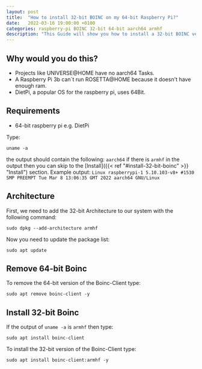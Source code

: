 ```yaml
---
layout: post
title:  "How to install 32-bit BOINC on my 64-bit Raspberry Pi?"
date:   2022-03-16 19:00:00 +0100
categories: raspberry-pi BOINC 32-bit 64-bit aarch64 armhf
description: "This Guide will show you how to install a 32-bit BOINC version on the 64-bit raspberry-pi."
---
```

## Why would you do this?

- Projects like UNIVERSE@HOME have no aarch64 Tasks.
- A Raspberry Pi 3b can´t run ROSETTA@HOME because it doesn't have enough ram.
- DietPi, a popular OS for the raspberry pi, uses 64Bit.

## Requirements

- 64-bit raspberry pi e.g. DietPi

Type:

```Shell
uname -a
``` 
the output should contain the following: ```aarch64``` if there is ```armhf``` in the output then you can skip to the 
[Install]({{< ref "#install-32-bit-boinc" >}} "Install") section.
Example output: ```Linux raspberrypi-1 5.10.103-v8+ #1530 SMP PREEMPT Tue Mar 8 13:06:35 GMT 2022 aarch64 GNU/Linux```

## Architecture

First, we need to add the 32-bit Architecture to our system with the following command:

```Shell
sudo dpkg --add-architecture armhf
```

Now you need to update the package list:

```Shell
sudo apt update
```


## Remove 64-bit Boinc

To remove the 64-bit version of the Boinc-Client type:

```Shell
sudo apt remove boinc-client -y
```

## Install 32-bit Boinc

If the output of ```uname -a``` is ```armhf``` then type:

```Shell
sudo apt install boinc-client
```

To install the 32-bit version of the Boinc-Client type:

```Shell
sudo apt install boinc-client:armhf -y
```